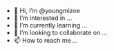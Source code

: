 - 👋 Hi, I’m @youngmizoe
- 👀 I’m interested in ...
- 🌱 I’m currently learning ...
- 💞️ I’m looking to collaborate on ...
- 📫 How to reach me ...

<!---
youngmizoe/youngmizoe is a ✨ special ✨ repository because its `README.md` (this file) appears on your GitHub profile.
You can click the Preview link to take a look at your changes.
--->
